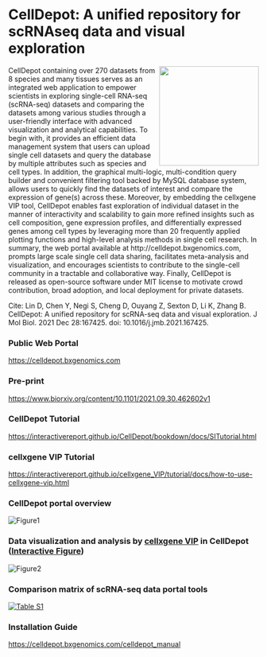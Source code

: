 # CellDepot: A unified repository for scRNAseq data and visual exploration
<p align="right">
  <img align="right" src="https://interactivereport.github.io/CellDepot/celldepotLogo.svg" width="200">
</p>
CellDepot containing over 270 datasets from 8 species and many tissues serves as an integrated web application to empower scientists in exploring single-cell RNA-seq (scRNA-seq) datasets and comparing the datasets among various studies through a user-friendly interface with advanced visualization and analytical capabilities. To begin with, it provides an efficient data management system that users can upload single cell datasets and query the database by multiple attributes such as species and cell types. In addition, the graphical multi-logic, multi-condition query builder and convenient filtering tool backed by MySQL database system, allows users to quickly find the datasets of interest and compare the expression of gene(s) across these. Moreover, by embedding the cellxgene VIP tool, CellDepot enables fast exploration of individual dataset in the manner of interactivity and scalability to gain more refined insights such as cell composition, gene expression profiles, and differentially expressed genes among cell types by leveraging more than 20 frequently applied plotting functions and high-level analysis methods in single cell research. In summary, the web portal available at http://celldepot.bxgenomics.com, prompts large scale single cell data sharing, facilitates meta-analysis and visualization, and encourages scientists to contribute to the single-cell community in a tractable and collaborative way. Finally, CellDepot is released as open-source software under MIT license to motivate crowd contribution, broad adoption, and local deployment for private datasets.

Cite: Lin D, Chen Y, Negi S, Cheng D, Ouyang Z, Sexton D, Li K, Zhang B. CellDepot: A unified repository for scRNA-seq data and visual exploration. J Mol Biol. 2021 Dec 28:167425. doi: 10.1016/j.jmb.2021.167425.
### Public Web Portal
https://celldepot.bxgenomics.com

### Pre-print
https://www.biorxiv.org/content/10.1101/2021.09.30.462602v1

### CellDepot Tutorial
https://interactivereport.github.io/CellDepot/bookdown/docs/SITutorial.html

### cellxgene VIP Tutorial
https://interactivereport.github.io/cellxgene_VIP/tutorial/docs/how-to-use-cellxgene-vip.html

### CellDepot portal overview
![Figure1](https://interactivereport.github.io/CellDepot/Figure1.jpg)

### Data visualization and analysis by [cellxgene VIP](https://interactivereport.github.io/cellxgene_VIP/tutorial/docs/how-to-use-cellxgene-vip.html) in CellDepot ([Interactive Figure](https://interactivereport.github.io/CellDepot/Figure2.html))
![Figure2](https://interactivereport.github.io/CellDepot/Figure2.jpg) 

###  Comparison matrix of scRNA-seq data portal tools
[![Table S1](https://interactivereport.github.io/CellDepot/bookdown/figures/table_s1.jpg)](https://interactivereport.github.io/CellDepot/bookdown/figures/table_s1.jpg)

### Installation Guide
https://celldepot.bxgenomics.com/celldepot_manual


